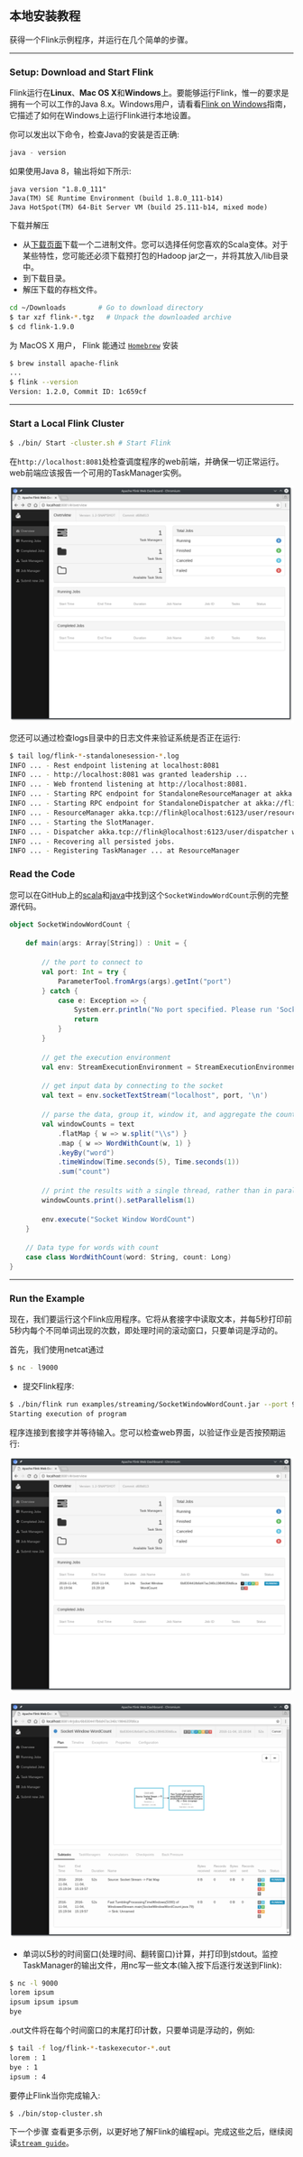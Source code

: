 ## 本地安装教程

获得一个Flink示例程序，并运行在几个简单的步骤。

---
### Setup: Download and Start Flink

Flink运行在**Linux**、**Mac OS X**和**Windows**上。要能够运行Flink，惟一的要求是拥有一个可以工作的Java 8.x。Windows用户，请看看[Flink on Windows](flink_on_windows.md)指南，它描述了如何在Windows上运行Flink进行本地设置。

你可以发出以下命令，检查Java的安装是否正确:
```java
java - version
```

如果使用Java 8，输出将如下所示:

```log
java version "1.8.0_111"
Java(TM) SE Runtime Environment (build 1.8.0_111-b14)
Java HotSpot(TM) 64-Bit Server VM (build 25.111-b14, mixed mode)
```

下载并解压

- 从[下载页面](http://flink.apache.org/downloads.html)下载一个二进制文件。您可以选择任何您喜欢的Scala变体。对于某些特性，您可能还必须下载预打包的Hadoop jar之一，并将其放入/lib目录中。
- 到下载目录。
- 解压下载的存档文件。
```bash
cd ~/Downloads        # Go to download directory
$ tar xzf flink-*.tgz   # Unpack the downloaded archive
$ cd flink-1.9.0
```

为 MacOS X 用户， Flink 能通过 [`Homebrew`](https://brew.sh/) 安装
```bash
$ brew install apache-flink
...
$ flink --version
Version: 1.2.0, Commit ID: 1c659cf
```

--- 
### Start a Local Flink Cluster
```bash
$ ./bin/ Start -cluster.sh # Start Flink
```

在`http://localhost:8081`处检查调度程序的web前端，并确保一切正常运行。web前端应该报告一个可用的TaskManager实例。

![jobmanager-1](../../images/jobmanager-1.png)


您还可以通过检查logs目录中的日志文件来验证系统是否正在运行:

```bash
$ tail log/flink-*-standalonesession-*.log
INFO ... - Rest endpoint listening at localhost:8081
INFO ... - http://localhost:8081 was granted leadership ...
INFO ... - Web frontend listening at http://localhost:8081.
INFO ... - Starting RPC endpoint for StandaloneResourceManager at akka://flink/user/resourcemanager .
INFO ... - Starting RPC endpoint for StandaloneDispatcher at akka://flink/user/dispatcher .
INFO ... - ResourceManager akka.tcp://flink@localhost:6123/user/resourcemanager was granted leadership ...
INFO ... - Starting the SlotManager.
INFO ... - Dispatcher akka.tcp://flink@localhost:6123/user/dispatcher was granted leadership ...
INFO ... - Recovering all persisted jobs.
INFO ... - Registering TaskManager ... at ResourceManager
```

### Read the Code
您可以在GitHub上的[scala](https://github.com/apache/flink/blob/master/flink-examples/flink-examples-streaming/src/main/scala/org/apache/flink/streaming/scala/examples/socket/SocketWindowWordCount.scala)和[java](https://github.com/apache/flink/blob/master/flink-examples/flink-examples-streaming/src/main/java/org/apache/flink/streaming/examples/socket/SocketWindowWordCount.java)中找到这个`SocketWindowWordCount`示例的完整源代码。

```scala
object SocketWindowWordCount {

    def main(args: Array[String]) : Unit = {

        // the port to connect to
        val port: Int = try {
            ParameterTool.fromArgs(args).getInt("port")
        } catch {
            case e: Exception => {
                System.err.println("No port specified. Please run 'SocketWindowWordCount --port <port>'")
                return
            }
        }

        // get the execution environment
        val env: StreamExecutionEnvironment = StreamExecutionEnvironment.getExecutionEnvironment

        // get input data by connecting to the socket
        val text = env.socketTextStream("localhost", port, '\n')

        // parse the data, group it, window it, and aggregate the counts
        val windowCounts = text
            .flatMap { w => w.split("\\s") }
            .map { w => WordWithCount(w, 1) }
            .keyBy("word")
            .timeWindow(Time.seconds(5), Time.seconds(1))
            .sum("count")

        // print the results with a single thread, rather than in parallel
        windowCounts.print().setParallelism(1)

        env.execute("Socket Window WordCount")
    }

    // Data type for words with count
    case class WordWithCount(word: String, count: Long)
}
```

---
### Run the Example

现在，我们要运行这个Flink应用程序。它将从套接字中读取文本，并每5秒打印前5秒内每个不同单词出现的次数，即处理时间的滚动窗口，只要单词是浮动的。

首先，我们使用netcat通过
```bash
$ nc - l9000
```

- 提交Flink程序:
```bash
$ ./bin/flink run examples/streaming/SocketWindowWordCount.jar --port 9000
Starting execution of program
```

程序连接到套接字并等待输入。您可以检查web界面，以验证作业是否按预期运行:

![jobmanager-2](../../images/jobmanager-2.png)

![jobmanager-3](../../images/jobmanager-3.png)

- 单词以5秒的时间窗口(处理时间、翻转窗口)计算，并打印到stdout。监控TaskManager的输出文件，用nc写一些文本(输入按下后逐行发送到Flink):
```bash
$ nc -l 9000
lorem ipsum
ipsum ipsum ipsum
bye

```
.out文件将在每个时间窗口的末尾打印计数，只要单词是浮动的，例如:

```bash
$ tail -f log/flink-*-taskexecutor-*.out
lorem : 1
bye : 1
ipsum : 4
```

要停止Flink当你完成输入:
```bash
$ ./bin/stop-cluster.sh
```

下一个步骤
查看更多示例，以更好地了解Flink的编程api。完成这些之后，继续阅读[`stream guide`](https://ci.apache.org/projects/flink/flink-docs-release-1.9/dev/datastream_api.html)。